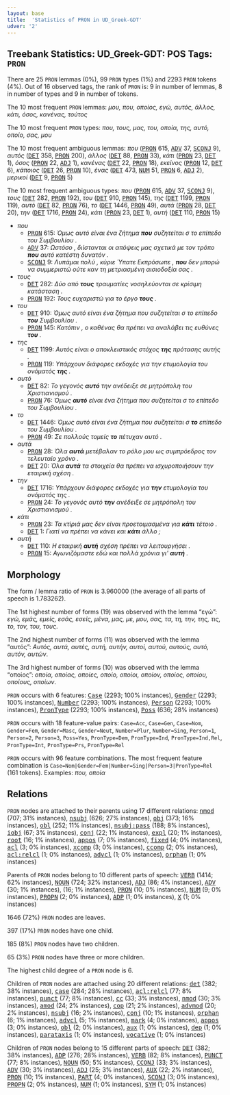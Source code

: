 ```yaml
---
layout: base
title:  'Statistics of PRON in UD_Greek-GDT'
udver: '2'
---
```


## Treebank Statistics: UD_Greek-GDT: POS Tags: `PRON`

There are 25 `PRON` lemmas (0%), 99 `PRON` types (1%) and 2293 `PRON` tokens (4%).
Out of 16 observed tags, the rank of `PRON` is: 9 in number of lemmas, 8 in number of types and 9 in number of tokens.

The 10 most frequent `PRON` lemmas: <em>μου, που, οποίος, εγώ, αυτός, άλλος, κάτι, όσος, κανένας, τούτος</em>

The 10 most frequent `PRON` types:  <em>που, τους, μας, του, οποία, της, αυτό, οποίο, σας, μου</em>

The 10 most frequent ambiguous lemmas: <em>που</em> (<tt><a href="el_gdt-pos-PRON.html">PRON</a></tt> 615, <tt><a href="el_gdt-pos-ADV.html">ADV</a></tt> 37, <tt><a href="el_gdt-pos-SCONJ.html">SCONJ</a></tt> 9), <em>αυτός</em> (<tt><a href="el_gdt-pos-DET.html">DET</a></tt> 358, <tt><a href="el_gdt-pos-PRON.html">PRON</a></tt> 200), <em>άλλος</em> (<tt><a href="el_gdt-pos-DET.html">DET</a></tt> 88, <tt><a href="el_gdt-pos-PRON.html">PRON</a></tt> 33), <em>κάτι</em> (<tt><a href="el_gdt-pos-PRON.html">PRON</a></tt> 23, <tt><a href="el_gdt-pos-DET.html">DET</a></tt> 1), <em>όσος</em> (<tt><a href="el_gdt-pos-PRON.html">PRON</a></tt> 22, <tt><a href="el_gdt-pos-ADJ.html">ADJ</a></tt> 1), <em>κανένας</em> (<tt><a href="el_gdt-pos-DET.html">DET</a></tt> 22, <tt><a href="el_gdt-pos-PRON.html">PRON</a></tt> 18), <em>εκείνος</em> (<tt><a href="el_gdt-pos-PRON.html">PRON</a></tt> 12, <tt><a href="el_gdt-pos-DET.html">DET</a></tt> 6), <em>κάποιος</em> (<tt><a href="el_gdt-pos-DET.html">DET</a></tt> 26, <tt><a href="el_gdt-pos-PRON.html">PRON</a></tt> 10), <em>ένας</em> (<tt><a href="el_gdt-pos-DET.html">DET</a></tt> 473, <tt><a href="el_gdt-pos-NUM.html">NUM</a></tt> 51, <tt><a href="el_gdt-pos-PRON.html">PRON</a></tt> 6, <tt><a href="el_gdt-pos-ADJ.html">ADJ</a></tt> 2), <em>μερικοί</em> (<tt><a href="el_gdt-pos-DET.html">DET</a></tt> 9, <tt><a href="el_gdt-pos-PRON.html">PRON</a></tt> 5)

The 10 most frequent ambiguous types:  <em>που</em> (<tt><a href="el_gdt-pos-PRON.html">PRON</a></tt> 615, <tt><a href="el_gdt-pos-ADV.html">ADV</a></tt> 37, <tt><a href="el_gdt-pos-SCONJ.html">SCONJ</a></tt> 9), <em>τους</em> (<tt><a href="el_gdt-pos-DET.html">DET</a></tt> 282, <tt><a href="el_gdt-pos-PRON.html">PRON</a></tt> 192), <em>του</em> (<tt><a href="el_gdt-pos-DET.html">DET</a></tt> 910, <tt><a href="el_gdt-pos-PRON.html">PRON</a></tt> 145), <em>της</em> (<tt><a href="el_gdt-pos-DET.html">DET</a></tt> 1199, <tt><a href="el_gdt-pos-PRON.html">PRON</a></tt> 119), <em>αυτό</em> (<tt><a href="el_gdt-pos-DET.html">DET</a></tt> 82, <tt><a href="el_gdt-pos-PRON.html">PRON</a></tt> 76), <em>το</em> (<tt><a href="el_gdt-pos-DET.html">DET</a></tt> 1446, <tt><a href="el_gdt-pos-PRON.html">PRON</a></tt> 49), <em>αυτά</em> (<tt><a href="el_gdt-pos-PRON.html">PRON</a></tt> 28, <tt><a href="el_gdt-pos-DET.html">DET</a></tt> 20), <em>την</em> (<tt><a href="el_gdt-pos-DET.html">DET</a></tt> 1716, <tt><a href="el_gdt-pos-PRON.html">PRON</a></tt> 24), <em>κάτι</em> (<tt><a href="el_gdt-pos-PRON.html">PRON</a></tt> 23, <tt><a href="el_gdt-pos-DET.html">DET</a></tt> 1), <em>αυτή</em> (<tt><a href="el_gdt-pos-DET.html">DET</a></tt> 110, <tt><a href="el_gdt-pos-PRON.html">PRON</a></tt> 15)


* <em>που</em>
  * <tt><a href="el_gdt-pos-PRON.html">PRON</a></tt> 615: <em>Όμως αυτό είναι ένα ζήτημα <b>που</b> συζητείται σ το επίπεδο του Συμβουλίου .</em>
  * <tt><a href="el_gdt-pos-ADV.html">ADV</a></tt> 37: <em>Ωστόσο , διίστανται οι απόψεις μας σχετικά με τον τρόπο <b>που</b> αυτό κατέστη δυνατόν .</em>
  * <tt><a href="el_gdt-pos-SCONJ.html">SCONJ</a></tt> 9: <em>Λυπάμαι πολύ , κύριε Ύπατε Εκπρόσωπε , <b>που</b> δεν μπορώ να συμμεριστώ ούτε καν τη μετριασμένη αισιοδοξία σας .</em>
* <em>τους</em>
  * <tt><a href="el_gdt-pos-DET.html">DET</a></tt> 282: <em>Δύο από <b>τους</b> τραυματίες νοσηλεύονται σε κρίσιμη κατάσταση .</em>
  * <tt><a href="el_gdt-pos-PRON.html">PRON</a></tt> 192: <em>Τους ευχαριστώ για το έργο <b>τους</b> .</em>
* <em>του</em>
  * <tt><a href="el_gdt-pos-DET.html">DET</a></tt> 910: <em>Όμως αυτό είναι ένα ζήτημα που συζητείται σ το επίπεδο <b>του</b> Συμβουλίου .</em>
  * <tt><a href="el_gdt-pos-PRON.html">PRON</a></tt> 145: <em>Κατόπιν , ο καθένας θα πρέπει να αναλάβει τις ευθύνες <b>του</b> .</em>
* <em>της</em>
  * <tt><a href="el_gdt-pos-DET.html">DET</a></tt> 1199: <em>Αυτός είναι ο αποκλειστικός στόχος <b>της</b> πρότασης αυτής .</em>
  * <tt><a href="el_gdt-pos-PRON.html">PRON</a></tt> 119: <em>Υπάρχουν διάφορες εκδοχές για την ετυμολογία του ονόματός <b>της</b> .</em>
* <em>αυτό</em>
  * <tt><a href="el_gdt-pos-DET.html">DET</a></tt> 82: <em>Το γεγονός <b>αυτό</b> την ανέδειξε σε μητρόπολη του Χριστιανισμού .</em>
  * <tt><a href="el_gdt-pos-PRON.html">PRON</a></tt> 76: <em>Όμως <b>αυτό</b> είναι ένα ζήτημα που συζητείται σ το επίπεδο του Συμβουλίου .</em>
* <em>το</em>
  * <tt><a href="el_gdt-pos-DET.html">DET</a></tt> 1446: <em>Όμως αυτό είναι ένα ζήτημα που συζητείται σ <b>το</b> επίπεδο του Συμβουλίου .</em>
  * <tt><a href="el_gdt-pos-PRON.html">PRON</a></tt> 49: <em>Σε πολλούς τομείς <b>το</b> πέτυχαν αυτό .</em>
* <em>αυτά</em>
  * <tt><a href="el_gdt-pos-PRON.html">PRON</a></tt> 28: <em>Όλα <b>αυτά</b> μετέβαλαν το ρόλο μου ως συμπρόεδρος τον τελευταίο χρόνο .</em>
  * <tt><a href="el_gdt-pos-DET.html">DET</a></tt> 20: <em>Όλα <b>αυτά</b> τα στοιχεία θα πρέπει να ισχυροποιήσουν την εταιρική σχέση .</em>
* <em>την</em>
  * <tt><a href="el_gdt-pos-DET.html">DET</a></tt> 1716: <em>Υπάρχουν διάφορες εκδοχές για <b>την</b> ετυμολογία του ονόματός της .</em>
  * <tt><a href="el_gdt-pos-PRON.html">PRON</a></tt> 24: <em>Το γεγονός αυτό <b>την</b> ανέδειξε σε μητρόπολη του Χριστιανισμού .</em>
* <em>κάτι</em>
  * <tt><a href="el_gdt-pos-PRON.html">PRON</a></tt> 23: <em>Τα κτίριά μας δεν είναι προετοιμασμένα για <b>κάτι</b> τέτοιο .</em>
  * <tt><a href="el_gdt-pos-DET.html">DET</a></tt> 1: <em>Γιατί να πρέπει να κάνει και <b>κάτι</b> άλλο ;</em>
* <em>αυτή</em>
  * <tt><a href="el_gdt-pos-DET.html">DET</a></tt> 110: <em>Η εταιρική <b>αυτή</b> σχέση πρέπει να λειτουργήσει .</em>
  * <tt><a href="el_gdt-pos-PRON.html">PRON</a></tt> 15: <em>Αγωνιζόμαστε εδώ και πολλά χρόνια γι' <b>αυτή</b> .</em>

## Morphology

The form / lemma ratio of `PRON` is 3.960000 (the average of all parts of speech is 1.783262).

The 1st highest number of forms (19) was observed with the lemma “εγώ”: <em>εγώ, εμάς, εμείς, εσάς, εσείς, μένα, μας, με, μου, σας, τα, τη, την, της, τις, το, τον, του, τους</em>.

The 2nd highest number of forms (11) was observed with the lemma “αυτός”: <em>Αυτός, αυτά, αυτές, αυτή, αυτήν, αυτοί, αυτού, αυτούς, αυτό, αυτόν, αυτών</em>.

The 3rd highest number of forms (10) was observed with the lemma “οποίος”: <em>οποία, οποίας, οποίες, οποίο, οποίοι, οποίον, οποίος, οποίου, οποίους, οποίων</em>.

`PRON` occurs with 6 features: <tt><a href="el_gdt-feat-Case.html">Case</a></tt> (2293; 100% instances), <tt><a href="el_gdt-feat-Gender.html">Gender</a></tt> (2293; 100% instances), <tt><a href="el_gdt-feat-Number.html">Number</a></tt> (2293; 100% instances), <tt><a href="el_gdt-feat-Person.html">Person</a></tt> (2293; 100% instances), <tt><a href="el_gdt-feat-PronType.html">PronType</a></tt> (2293; 100% instances), <tt><a href="el_gdt-feat-Poss.html">Poss</a></tt> (636; 28% instances)

`PRON` occurs with 18 feature-value pairs: `Case=Acc`, `Case=Gen`, `Case=Nom`, `Gender=Fem`, `Gender=Masc`, `Gender=Neut`, `Number=Plur`, `Number=Sing`, `Person=1`, `Person=2`, `Person=3`, `Poss=Yes`, `PronType=Dem`, `PronType=Ind`, `PronType=Ind,Rel`, `PronType=Int`, `PronType=Prs`, `PronType=Rel`

`PRON` occurs with 96 feature combinations.
The most frequent feature combination is `Case=Nom|Gender=Fem|Number=Sing|Person=3|PronType=Rel` (161 tokens).
Examples: <em>που, οποία</em>


## Relations

`PRON` nodes are attached to their parents using 17 different relations: <tt><a href="el_gdt-dep-nmod.html">nmod</a></tt> (707; 31% instances), <tt><a href="el_gdt-dep-nsubj.html">nsubj</a></tt> (626; 27% instances), <tt><a href="el_gdt-dep-obj.html">obj</a></tt> (373; 16% instances), <tt><a href="el_gdt-dep-obl.html">obl</a></tt> (252; 11% instances), <tt><a href="el_gdt-dep-nsubj-pass.html">nsubj:pass</a></tt> (188; 8% instances), <tt><a href="el_gdt-dep-iobj.html">iobj</a></tt> (67; 3% instances), <tt><a href="el_gdt-dep-conj.html">conj</a></tt> (22; 1% instances), <tt><a href="el_gdt-dep-expl.html">expl</a></tt> (20; 1% instances), <tt><a href="el_gdt-dep-root.html">root</a></tt> (16; 1% instances), <tt><a href="el_gdt-dep-appos.html">appos</a></tt> (7; 0% instances), <tt><a href="el_gdt-dep-fixed.html">fixed</a></tt> (4; 0% instances), <tt><a href="el_gdt-dep-acl.html">acl</a></tt> (3; 0% instances), <tt><a href="el_gdt-dep-xcomp.html">xcomp</a></tt> (3; 0% instances), <tt><a href="el_gdt-dep-ccomp.html">ccomp</a></tt> (2; 0% instances), <tt><a href="el_gdt-dep-acl-relcl.html">acl:relcl</a></tt> (1; 0% instances), <tt><a href="el_gdt-dep-advcl.html">advcl</a></tt> (1; 0% instances), <tt><a href="el_gdt-dep-orphan.html">orphan</a></tt> (1; 0% instances)

Parents of `PRON` nodes belong to 10 different parts of speech: <tt><a href="el_gdt-pos-VERB.html">VERB</a></tt> (1414; 62% instances), <tt><a href="el_gdt-pos-NOUN.html">NOUN</a></tt> (724; 32% instances), <tt><a href="el_gdt-pos-ADJ.html">ADJ</a></tt> (86; 4% instances), <tt><a href="el_gdt-pos-ADV.html">ADV</a></tt> (30; 1% instances),  (16; 1% instances), <tt><a href="el_gdt-pos-PRON.html">PRON</a></tt> (10; 0% instances), <tt><a href="el_gdt-pos-NUM.html">NUM</a></tt> (9; 0% instances), <tt><a href="el_gdt-pos-PROPN.html">PROPN</a></tt> (2; 0% instances), <tt><a href="el_gdt-pos-ADP.html">ADP</a></tt> (1; 0% instances), <tt><a href="el_gdt-pos-X.html">X</a></tt> (1; 0% instances)

1646 (72%) `PRON` nodes are leaves.

397 (17%) `PRON` nodes have one child.

185 (8%) `PRON` nodes have two children.

65 (3%) `PRON` nodes have three or more children.

The highest child degree of a `PRON` node is 6.

Children of `PRON` nodes are attached using 20 different relations: <tt><a href="el_gdt-dep-det.html">det</a></tt> (382; 38% instances), <tt><a href="el_gdt-dep-case.html">case</a></tt> (284; 28% instances), <tt><a href="el_gdt-dep-acl-relcl.html">acl:relcl</a></tt> (77; 8% instances), <tt><a href="el_gdt-dep-punct.html">punct</a></tt> (77; 8% instances), <tt><a href="el_gdt-dep-cc.html">cc</a></tt> (33; 3% instances), <tt><a href="el_gdt-dep-nmod.html">nmod</a></tt> (30; 3% instances), <tt><a href="el_gdt-dep-amod.html">amod</a></tt> (24; 2% instances), <tt><a href="el_gdt-dep-cop.html">cop</a></tt> (21; 2% instances), <tt><a href="el_gdt-dep-advmod.html">advmod</a></tt> (20; 2% instances), <tt><a href="el_gdt-dep-nsubj.html">nsubj</a></tt> (16; 2% instances), <tt><a href="el_gdt-dep-conj.html">conj</a></tt> (10; 1% instances), <tt><a href="el_gdt-dep-orphan.html">orphan</a></tt> (6; 1% instances), <tt><a href="el_gdt-dep-advcl.html">advcl</a></tt> (5; 1% instances), <tt><a href="el_gdt-dep-mark.html">mark</a></tt> (4; 0% instances), <tt><a href="el_gdt-dep-appos.html">appos</a></tt> (3; 0% instances), <tt><a href="el_gdt-dep-obl.html">obl</a></tt> (2; 0% instances), <tt><a href="el_gdt-dep-aux.html">aux</a></tt> (1; 0% instances), <tt><a href="el_gdt-dep-dep.html">dep</a></tt> (1; 0% instances), <tt><a href="el_gdt-dep-parataxis.html">parataxis</a></tt> (1; 0% instances), <tt><a href="el_gdt-dep-vocative.html">vocative</a></tt> (1; 0% instances)

Children of `PRON` nodes belong to 15 different parts of speech: <tt><a href="el_gdt-pos-DET.html">DET</a></tt> (382; 38% instances), <tt><a href="el_gdt-pos-ADP.html">ADP</a></tt> (276; 28% instances), <tt><a href="el_gdt-pos-VERB.html">VERB</a></tt> (82; 8% instances), <tt><a href="el_gdt-pos-PUNCT.html">PUNCT</a></tt> (77; 8% instances), <tt><a href="el_gdt-pos-NOUN.html">NOUN</a></tt> (50; 5% instances), <tt><a href="el_gdt-pos-CCONJ.html">CCONJ</a></tt> (33; 3% instances), <tt><a href="el_gdt-pos-ADV.html">ADV</a></tt> (30; 3% instances), <tt><a href="el_gdt-pos-ADJ.html">ADJ</a></tt> (25; 3% instances), <tt><a href="el_gdt-pos-AUX.html">AUX</a></tt> (22; 2% instances), <tt><a href="el_gdt-pos-PRON.html">PRON</a></tt> (10; 1% instances), <tt><a href="el_gdt-pos-PART.html">PART</a></tt> (4; 0% instances), <tt><a href="el_gdt-pos-SCONJ.html">SCONJ</a></tt> (3; 0% instances), <tt><a href="el_gdt-pos-PROPN.html">PROPN</a></tt> (2; 0% instances), <tt><a href="el_gdt-pos-NUM.html">NUM</a></tt> (1; 0% instances), <tt><a href="el_gdt-pos-SYM.html">SYM</a></tt> (1; 0% instances)


